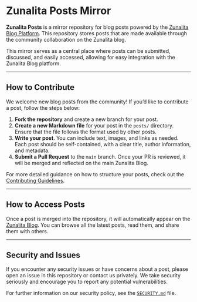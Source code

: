 # Zunalita Posts Mirror

**Zunalita Posts** is a mirror repository for blog posts powered by the [Zunalita Blog Platform](https://zunalita.github.io). This repository stores posts that are made available through the community collaboration on the Zunalita blog.

This mirror serves as a central place where posts can be submitted, discussed, and easily accessed, allowing for easy integration with the Zunalita Blog platform.

---

## How to Contribute

We welcome new blog posts from the community! If you’d like to contribute a post, follow the steps below:

1. **Fork the repository** and create a new branch for your post.
2. **Create a new Markdown file** for your post in the `posts/` directory. Ensure that the file follows the format used by other posts.
3. **Write your post**. You can include text, images, and links as needed. Each post should be self-contained, with a clear title, author information, and metadata.
4. **Submit a Pull Request** to the `main` branch. Once your PR is reviewed, it will be merged and reflected on the main Zunalita Blog.

For more detailed guidance on how to structure your posts, check out the [Contributing Guidelines](https://zunalita.github.io/contributing-guidelines).

---

## How to Access Posts

Once a post is merged into the repository, it will automatically appear on the [Zunalita Blog](https://zunalita.github.io). You can browse all the latest posts, read them, and share them with others.

---

## Security and Issues

If you encounter any security issues or have concerns about a post, please open an issue in this repository or contact us privately. We take security seriously and encourage you to report any potential vulnerabilities.

For further information on our security policy, see the [`SECURITY.md`](SECURITY.md) file.

